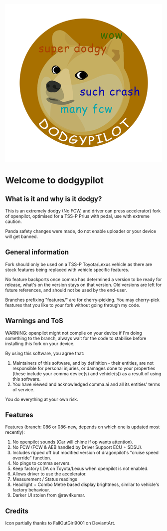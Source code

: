 ![icon partially thanks to FallOutGirl9001 on DeviantArt.](/dodgy_logo.png)
# Welcome to dodgypilot

## What is it and why is it dodgy?
This is an extremely dodgy (No FCW, and driver can press accelerator) fork of openpilot, optimised for a TSS-P Prius with pedal, use with extreme caution.

Panda safety changes were made, do not enable uploader or your device will get banned.

## General information
Fork should only be used on a TSS-P Toyota/Lexus vehicle as there are stock features being replaced with vehicle specific features.

No feature backports once comma has determined a version to be ready for release, what's on the version stays on that version.
Old versions are left for future references, and should not be used by the end-user.

Branches prefixing "features/" are for cherry-picking. You may cherry-pick features that you like to your fork without going through my code.

## Warnings and ToS
WARNING: openpilot might not compile on your device if I'm doing something to the branch, always wait for the code to stabilise before installing this fork on your device.

By using this software, you agree that:
1. Maintainers of this software, and by definition - their entities, are not responsible for personal injuries, or damages done to your properties (these include your comma device(s) and vehicle(s)) as a result of using this software.
2. You have viewed and acknowledged comma.ai and all its entities' terms of service.

You do everything at your own risk.

## Features
Features (branch: 086 or 086-new, depends on which one is updated most recently):
1. No openpilot sounds (Car will chime if op wants attention).
2. No FCW (FCW & AEB handled by Driver Support ECU + SDSU).
3. Includes ripped off but modified version of dragonpilot's "cruise speed override" function.
4. No pings to comma servers.
5. Keep factory LDA on Toyota/Lexus when openpilot is not enabled.
6. Allows driver to use the accelerator.
7. Measurement / Status readings
8. Headlight + Combo Metre based display brightness, similar to vehicle's factory behaviour.
9. Darker UI stolen from @rav4kumar.

## Credits
Icon partially thanks to FallOutGirl9001 on DeviantArt.
